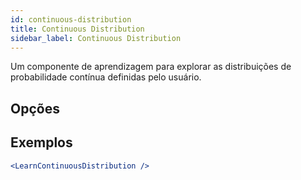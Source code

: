 ```yaml
---
id: continuous-distribution
title: Continuous Distribution
sidebar_label: Continuous Distribution
---
```


Um componente de aprendizagem para explorar as distribuições de probabilidade contínua definidas pelo usuário.

## Opções



## Exemplos

```jsx live
<LearnContinuousDistribution />
```

